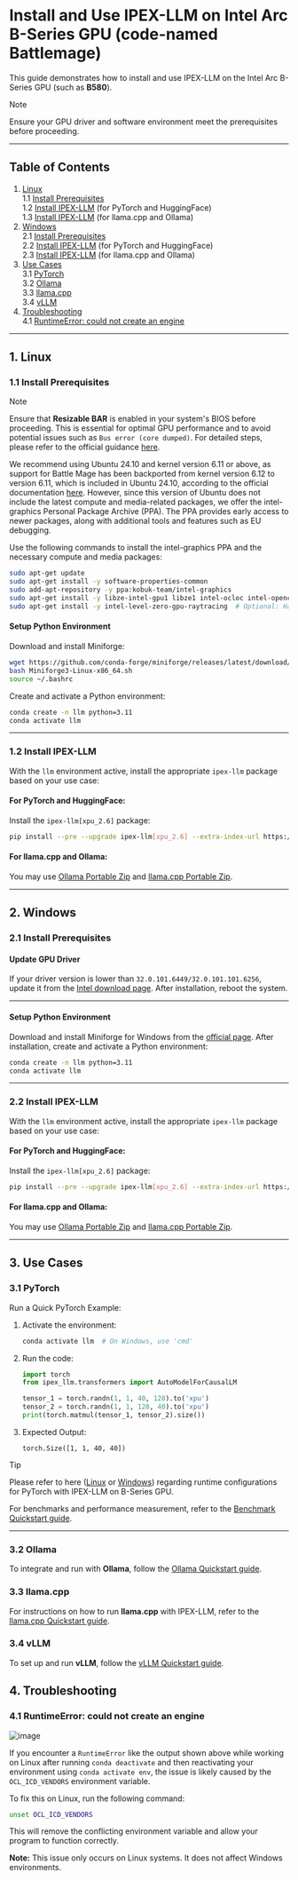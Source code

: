 # Install and Use IPEX-LLM on Intel Arc B-Series GPU (code-named Battlemage)

This guide demonstrates how to install and use IPEX-LLM on the Intel Arc B-Series GPU (such as **B580**). 

> [!NOTE]  
> Ensure your GPU driver and software environment meet the prerequisites before proceeding.

---

## Table of Contents

1. [Linux](#1-linux)  
   1.1 [Install Prerequisites](#11-install-prerequisites)  
   1.2 [Install IPEX-LLM](#for-pytorch-and-huggingface) (for PyTorch and HuggingFace)  
   1.3 [Install IPEX-LLM](#for-llamacpp-and-ollama) (for llama.cpp and Ollama)  
2. [Windows](#2-windows)   
   2.1 [Install Prerequisites](#21-install-prerequisites)  
   2.2 [Install IPEX-LLM](#for-pytorch-and-huggingface-1) (for PyTorch and HuggingFace)  
   2.3 [Install IPEX-LLM](#for-llamacpp-and-ollama-1) (for llama.cpp and Ollama)  
3. [Use Cases](#3-use-cases)  
   3.1 [PyTorch](#31-pytorch)  
   3.2 [Ollama](#32-ollama)  
   3.3 [llama.cpp](#33-llamacpp)  
   3.4 [vLLM](#34-vllm)
4. [Troubleshooting](#4-troubleshooting)  
   4.1 [RuntimeError: could not create an engine](#41-runtimeerror-could-not-create-an-engine)
---

## 1. Linux

### 1.1 Install Prerequisites

> [!NOTE]
> Ensure that **Resizable BAR** is enabled in your system's BIOS before proceeding. This is essential for optimal GPU performance and to avoid potential issues such as `Bus error (core dumped)`. For detailed steps, please refer to the official guidance [here](https://www.intel.com/content/www/us/en/support/articles/000090831/graphics.html).

We recommend using Ubuntu 24.10 and kernel version 6.11 or above, as support for Battle Mage has been backported from kernel version 6.12 to version 6.11, which is included in Ubuntu 24.10, according to the official documentation [here](https://dgpu-docs.intel.com/driver/client/overview.html#installing-client-gpus-on-ubuntu-desktop-24-10). However, since this version of Ubuntu does not include the latest compute and media-related packages, we offer the intel-graphics Personal Package Archive (PPA). The PPA provides early access to newer packages, along with additional tools and features such as EU debugging.

Use the following commands to install the intel-graphics PPA and the necessary compute and media packages:

```bash
sudo apt-get update
sudo apt-get install -y software-properties-common
sudo add-apt-repository -y ppa:kobuk-team/intel-graphics
sudo apt-get install -y libze-intel-gpu1 libze1 intel-ocloc intel-opencl-icd clinfo intel-gsc intel-media-va-driver-non-free libmfx1 libmfx-gen1 libvpl2 libvpl-tools libva-glx2 va-driver-all vainfo
sudo apt-get install -y intel-level-zero-gpu-raytracing  # Optional: Hardware ray tracing support
```

#### Setup Python Environment

Download and install Miniforge:
```bash
wget https://github.com/conda-forge/miniforge/releases/latest/download/Miniforge3-Linux-x86_64.sh
bash Miniforge3-Linux-x86_64.sh
source ~/.bashrc
```

Create and activate a Python environment:
```bash
conda create -n llm python=3.11
conda activate llm
```

---

### 1.2 Install IPEX-LLM

With the `llm` environment active, install the appropriate `ipex-llm` package based on your use case:

#### For PyTorch and HuggingFace:
Install the `ipex-llm[xpu_2.6]` package:

```bash
pip install --pre --upgrade ipex-llm[xpu_2.6] --extra-index-url https://download.pytorch.org/whl/xpu
```

#### For llama.cpp and Ollama:
You may use [Ollama Portable Zip](./ollama_portable_zip_quickstart.md#linux-quickstart) and [llama.cpp Portable Zip](./llamacpp_portable_zip_gpu_quickstart.md#linux-quickstart).

---

## 2. Windows

### 2.1 Install Prerequisites

#### Update GPU Driver

If your driver version is lower than `32.0.101.6449/32.0.101.101.6256`, update it from the [Intel download page](https://www.intel.com/content/www/us/en/download/785597/intel-arc-iris-xe-graphics-windows.html). After installation, reboot the system.

---

#### Setup Python Environment

Download and install Miniforge for Windows from the [official page](https://conda-forge.org/download/). After installation, create and activate a Python environment:

```cmd
conda create -n llm python=3.11
conda activate llm
```
---

### 2.2 Install IPEX-LLM

With the `llm` environment active, install the appropriate `ipex-llm` package based on your use case:

#### For PyTorch and HuggingFace:
Install the `ipex-llm[xpu_2.6]` package:

```bash
pip install --pre --upgrade ipex-llm[xpu_2.6] --extra-index-url https://download.pytorch.org/whl/xpu
```

#### For llama.cpp and Ollama:

You may use [Ollama Portable Zip](./ollama_portable_zip_quickstart.md#windows-quickstart) and [llama.cpp Portable Zip](./llamacpp_portable_zip_gpu_quickstart.md#windows-quickstart).

---


## 3. Use Cases

### 3.1 PyTorch

Run a Quick PyTorch Example:

1. Activate the environment:  
   ```bash
   conda activate llm  # On Windows, use 'cmd'
   ```
2. Run the code:  
   ```python
   import torch
   from ipex_llm.transformers import AutoModelForCausalLM

   tensor_1 = torch.randn(1, 1, 40, 128).to('xpu')
   tensor_2 = torch.randn(1, 1, 128, 40).to('xpu')
   print(torch.matmul(tensor_1, tensor_2).size())
   ```
3. Expected Output:  
   ```
   torch.Size([1, 1, 40, 40])
   ```

> [!TIP]
> Please refer to here ([Linux](./install_pytorch26_gpu.md#runtime-configurations-1) or [Windows](./install_pytorch26_gpu.md#runtime-configurations)) regarding runtime configurations for PyTorch with IPEX-LLM on B-Series GPU.

For benchmarks and performance measurement, refer to the [Benchmark Quickstart guide](./benchmark_quickstart.md).

---

### 3.2 Ollama

To integrate and run with **Ollama**, follow the [Ollama Quickstart guide](./ollama_portable_zip_quickstart.md).

### 3.3 llama.cpp

For instructions on how to run **llama.cpp** with IPEX-LLM, refer to the [llama.cpp Quickstart guide](./llamacpp_portable_zip_gpu_quickstart.md).

### 3.4 vLLM

To set up and run **vLLM**, follow the [vLLM Quickstart guide](./vLLM_quickstart.md).

## 4. Troubleshooting

### 4.1 RuntimeError: could not create an engine

![image](https://github.com/user-attachments/assets/757f0704-9240-46d0-bceb-661fecc96182)

If you encounter a `RuntimeError` like the output shown above while working on Linux after running `conda deactivate` and then reactivating your environment using `conda activate env`, the issue is likely caused by the `OCL_ICD_VENDORS` environment variable. 

To fix this on Linux, run the following command:

```bash
unset OCL_ICD_VENDORS
```

This will remove the conflicting environment variable and allow your program to function correctly.

**Note:** This issue only occurs on Linux systems. It does not affect Windows environments.
